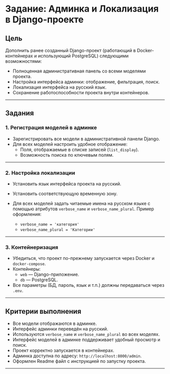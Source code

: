 # Задание: Админка и Локализация в Django-проекте

## Цель

Дополнить ранее созданный Django-проект (работающий в Docker-контейнерах и использующий PostgreSQL) следующими возможностями:

- Полноценная административная панель со всеми моделями проекта.
- Настройка интерфейса админки: отображение, фильтрация, поиск.
- Локализация интерфейса на русский язык.
- Сохранение работоспособности проекта внутри контейнеров.

---

## Задания

### 1. Регистрация моделей в админке

- Зарегистрировать все модели в административной панели Django.
- Для всех моделей настроить удобное отображение:
  - Поля, отображаемые в списке записей (`list_display`).
  - Возможность поиска по ключевым полям.

---

### 2. Настройка локализации

- Установить язык интерфейса проекта на русский.
- Установить соответствующую временную зону.

- Для всех моделей задать читаемые имена на русском языке с помощью атрибутов `verbose_name` и `verbose_name_plural`. Пример оформления:
  - `verbose_name = 'категория'`
  - `verbose_name_plural = 'Категории'`

---

### 3. Контейнеризация

- Убедиться, что проект по-прежнему запускается через Docker и `docker-compose`.
- Контейнеры:
  - `web` — Django-приложение.
  - `db` — PostgreSQL.
- Все параметры (БД, пароль, язык и т.п.) должны передаваться через `.env`.

---

## Критерии выполнения

- Все модели отображаются в админке.
- Интерфейс админки переведён на русский.
- Используются `verbose_name` и `verbose_name_plural` во всех моделях.
- Интерфейс моделей в админке поддерживает удобный просмотр и поиск.
- Проект корректно запускается в контейнерах.
- Админка доступна по адресу: `http://localhost:8000/admin`.
- Оформлен Readme файл с инструкцией по запустку проекта.

---
